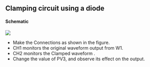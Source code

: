 Clamping circuit using a diode
---

#### Schematic

![](https://github.com/fossasia/pslab-experiments/blob/master/images/schematics/Clamper.svg)

* Make the Connections as shown in the figure.
* CH1 monitors the original waveform output from W1.
* CH2 monitors the Clamped waveform .
* Change the value of PV3, and observe its effect on the output.
